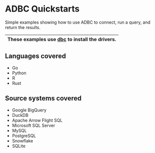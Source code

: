 # ADBC Quickstarts

Simple examples showing how to use ADBC to connect, run a query, and return the results.


| These examples use [dbc](https://docs.columnar.tech/dbc/) to install the drivers. |
| ----------------------------------------------------------------------------------|

## Languages covered

- Go
- Python
- R
- Rust

## Source systems covered
- Google BigQuery
- DuckDB
- Apache Arrow Flight SQL
- Microsoft SQL Server
- MySQL
- PostgreSQL
- Snowflake
- SQLite
